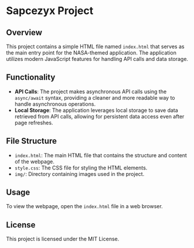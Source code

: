# Sapcezyx Project

## Overview
This project contains a simple HTML file named `index.html` that serves as the main entry point for the NASA-themed application. The application utilizes modern JavaScript features for handling API calls and data storage.

## Functionality
- **API Calls**: The project makes asynchronous API calls using the `async/await` syntax, providing a cleaner and more readable way to handle asynchronous operations.
- **Local Storage**: The application leverages local storage to save data retrieved from API calls, allowing for persistent data access even after page refreshes.

## File Structure
- `index.html`: The main HTML file that contains the structure and content of the webpage.
- `style.css`: The CSS file for styling the HTML elements.
- `img/`: Directory containing images used in the project.

## Usage
To view the webpage, open the `index.html` file in a web browser.

## License
This project is licensed under the MIT License.
